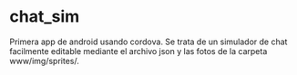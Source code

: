 # chat_sim
Primera app de android usando cordova. Se trata de un simulador de chat facilmente editable mediante el archivo json y las fotos de la carpeta www/img/sprites/.
